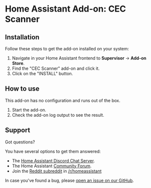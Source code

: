 # Home Assistant Add-on: CEC Scanner

## Installation

Follow these steps to get the add-on installed on your system:

1. Navigate in your Home Assistant frontend to **Supervisor** -> **Add-on Store**.
2. Find the "CEC Scanner" add-on and click it.
3. Click on the "INSTALL" button.

## How to use

This add-on has no configuration and runs out of the box.

1. Start the add-on.
2. Check the add-on log output to see the result.

## Support

Got questions?

You have several options to get them answered:

- The [Home Assistant Discord Chat Server][discord].
- The Home Assistant [Community Forum][forum].
- Join the [Reddit subreddit][reddit] in [/r/homeassistant][reddit]

In case you've found a bug, please [open an issue on our GitHub][issue].

[discord]: https://discord.gg/c5DvZ4e
[forum]: https://community.home-assistant.io
[issue]: https://github.com/home-assistant/hassio-addons/issues
[reddit]: https://reddit.com/r/homeassistant
[repository]: https://github.com/hassio-addons/repository
